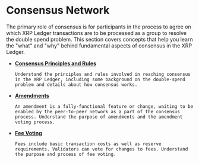 # Consensus Network
<!--{# TODO: Are we learning about the Consensus Network or the Consensus Process? Both? Is one a child of the other -- or is the parent concept simply Consensus? Also, need to be careful to differentiate this content from the content we provide in Concepts > XRP Ledger Basics > Consensus. What should I expect to learn here - and how is it different from what I will learn there? #}-->
The primary role of consensus is for participants in the process to agree on which XRP Ledger transactions are to be processed as a group to resolve the double spend problem. This section covers concepts that help you learn the "what" and "why" behind fundamental aspects of consensus in the XRP Ledger.

* **[Consensus Principles and Rules](consensus-principles-and-rules.html)**

      Understand the principles and rules involved in reaching consensus in the XRP Ledger, including some background on the double-spend problem and details about how consensus works.
<!--{# TODO: this language needs to be refined based on what we're actually focusing on here. Are these the principles and rules of consensus, the network, or the process? https://developers.ripple.com/concept-reaching-consensus.html #}-->

<!--{#
* **[Validators and the Trust Topology](x)**
 TODO: need this intro text - what is this about? What page does it link to? New content? #}-->

* **[Amendments](amendments.html)**

      An amendment is a fully-functional feature or change, waiting to be enabled by the peer-to-peer network as a part of the consensus process. Understand the purpose of amendments and the amendment voting process.
<!--{# https://developers.ripple.com/concept-amendments.html #}-->

* **[Fee Voting](fee-voting.html)**

      Fees include basic transaction costs as well as reserve requirements. Validators can vote for changes to fees. Understand the purpose and process of fee voting.
<!--{# https://developers.ripple.com/concept-fee-voting.html #}-->

<!--{# TODO: write conceptual article for this
* **[Pseudo-Transactions](x)**

      Pseudo-transactions are never submitted by users, nor are they propagated through the network. Instead, a server may choose to inject them directly into a proposed ledger. If enough servers inject an equivalent pseudo-transaction for it to pass consensus, then it is included in the ledger. Understand the purpose and processing of pseudo-transactions.
 https://ripple.com/build/transactions/#pseudo-transactions #}-->

<!--{#
* **[Consensus White Papers](x)**

      Access these Ripple white papers to get a close-up look at the XRP Ledger consensus algorithm.
 TODO: need to create this page of content #}-->
